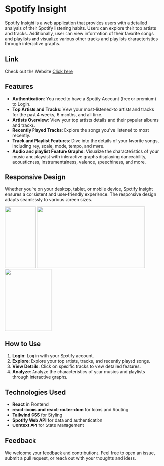 # Spotify Insight

Spotify Insight is a web application that provides users with a detailed analysis of their Spotify listening habits. Users can explore their top artists and tracks. Additionally, user can view information of their favorite songs and playlists and visualize various other tracks and playlists characteristics through interactive graphs.

## Link
Check out the Website [Click here](https://spotify-insight.vercel.app/)

## Features
- **Authentication**: You need to have a Spotify Account (free or premium) to Login.
- **Top Artists and Tracks**: View your most-listened-to artists and tracks for the past 4 weeks, 6 months, and all time.
- **Artists Overview**: View your top artists details and their popular albums and tracks.
- **Recently Played Tracks**: Explore the songs you've listened to most recently.
- **Track and Playlist Features**: Dive into the details of your favorite songs, including key, scale, mode, tempo, and more.
- **Audio and playlist Feature Graphs**: Visualize the characteristics of your music and playsist with interactive graphs displaying danceability, acousticness, instrumentalness, valence, speechiness, and more.

## Responsive Design
Whether you're on your desktop, tablet, or mobile device, Spotify Insight ensures a consistent and user-friendly experience. The responsive design adapts seamlessly to various screen sizes.

<img src="https://github.com/SumanGurung01/spotify_insight/assets/92732976/df49613b-c27f-4699-8daf-f8befd2d82aa" width=100 height=200>
<img src="https://github.com/SumanGurung01/spotify_insight/assets/92732976/d9b9a0cf-5fee-4560-8f48-2a62cb57c8bd" width=350 height=200>
<img src="https://github.com/SumanGurung01/spotify_insight/assets/92732976/22ee3c34-8d1e-49e1-a670-eac22316738f" width=150 height=200>

## How to Use
1. **Login**: Log in with your Spotify account.
2. **Explore**: Explore your top artists, tracks, and recently played songs.
3. **View Details**: Click on specific tracks to view detailed features.
4. **Analyze**: Analyze the characteristics of your musics and playlists through interactive graphs.

## Technologies Used
- **React** in Frontend
- **react-icons and react-router-dom** for Icons and Routing
- **Tailwind CSS** for Styling
- **Spotify Web API** for data and authentication
- **Context API** for State Management

## Feedback
We welcome your feedback and contributions. Feel free to open an issue, submit a pull request, or reach out with your thoughts and ideas.
